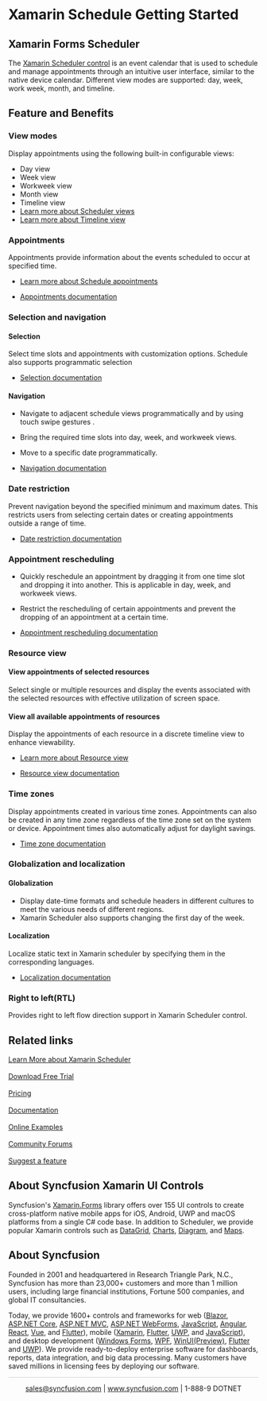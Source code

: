 # Xamarin Schedule Getting Started
## Xamarin Forms Scheduler
The [Xamarin Scheduler control](https://www.syncfusion.com/xamarin-ui-controls/xamarin-scheduler?utm_source=github&utm_medium=listing&utm_campaign=xamarin-scheduler-github-samples) is an event calendar that is used to schedule and manage appointments through an intuitive user interface, similar to the native device calendar. Different view modes are supported: day, week, work week, month, and timeline.

## Feature and Benefits

### View modes

Display appointments using the following  built-in configurable views:

* Day view
* Week view
* Workweek view
* Month view
* Timeline view
* [Learn more about Scheduler views](https://www.syncfusion.com/xamarin-ui-controls/xamarin-scheduler/views?utm_source=github&utm_medium=listing&utm_campaign=xamarin-scheduler-github-samples)
* [Learn more about Timeline view](https://www.syncfusion.com/xamarin-ui-controls/xamarin-scheduler/timeline-view?utm_source=github&utm_medium=listing&utm_campaign=xamarin-scheduler-github-samples)

### Appointments

Appointments provide information about the events scheduled to occur at specified time.

* [Learn more about Schedule appointments](https://www.syncfusion.com/xamarin-ui-controls/xamarin-scheduler/appointments?utm_source=github&utm_medium=listing&utm_campaign=xamarin-scheduler-github-samples)

* [Appointments documentation](https://help.syncfusion.com/xamarin/scheduler/data-bindings?utm_source=github&utm_medium=listing&utm_campaign=xamarin-scheduler-github-samples)

### Selection and navigation

#### Selection

Select time slots and appointments with customization options. Schedule also supports programmatic selection

* [Selection documentation](https://help.syncfusion.com/xamarin/scheduler/dayview?utm_source=github&utm_medium=listing&utm_campaign=xamarin-scheduler-github-samples)

#### Navigation

*	Navigate to adjacent schedule views programmatically and by using touch swipe gestures .
*	Bring the required time slots into day, week, and workweek views.
*	Move to a specific date programmatically.

* [Navigation documentation](https://help.syncfusion.com/xamarin/scheduler/date-navigations?utm_source=github&utm_medium=listing&utm_campaign=xamarin-scheduler-github-samples)

### Date restriction

Prevent navigation beyond the specified minimum and maximum dates. This restricts users from selecting certain dates or creating appointments outside a range of time.

* [Date restriction documentation](https://help.syncfusion.com/xamarin/scheduler/date-navigations?utm_source=github&utm_medium=listing&utm_campaign=xamarin-scheduler-github-samples)

### Appointment rescheduling

* Quickly reschedule an appointment by dragging it from one time slot and dropping it into another. This is applicable in day, week, and workweek views.
* Restrict the rescheduling of certain appointments and prevent the dropping of an appointment at a certain time.

* [Appointment rescheduling documentation](https://help.syncfusion.com/xamarin/scheduler/drag-and-drop-appointments?utm_source=github&utm_medium=listing&utm_campaign=xamarin-scheduler-github-samples)

### Resource view

#### View appointments of selected resources

Select single or multiple resources and display the events associated with the selected resources with effective utilization of screen space.

#### View all available appointments of resources

Display the appointments of each resource in a discrete timeline view to enhance viewability.

* [Learn more about Resource view](https://www.syncfusion.com/xamarin-ui-controls/xamarin-scheduler/resource-view?utm_source=github&utm_medium=listing&utm_campaign=xamarin-scheduler-github-samples)

* [Resource view documentation](https://help.syncfusion.com/xamarin/scheduler/resource-view?utm_source=github&utm_medium=listing&utm_campaign=xamarin-scheduler-github-samples)

### Time zones
Display appointments created in various time zones. Appointments can also be created  in any time zone regardless of the time zone set on the system or device. Appointment times also automatically adjust  for daylight savings. 

* [Time zone documentation](https://help.syncfusion.com/xamarin/scheduler/timezone?utm_source=github&utm_medium=listing&utm_campaign=xamarin-scheduler-github-samples)

### Globalization and localization

#### Globalization

* Display date-time formats and schedule headers in different cultures to meet the various needs of different regions.
* Xamarin Scheduler also supports changing the first day of the week.

#### Localization

Localize static text in Xamarin scheduler by specifying them in the corresponding languages.

* [Localization documentation](https://help.syncfusion.com/xamarin/scheduler/localization?utm_source=github&utm_medium=listing&utm_campaign=xamarin-scheduler-github-samples)

### Right to left(RTL)
Provides right to left flow direction support in Xamarin Scheduler control.

## Related links
[Learn More about Xamarin Scheduler](https://www.syncfusion.com/xamarin-ui-controls/xamarin-scheduler/?utm_source=github&utm_medium=listing&utm_campaign=xamarin-scheduler-github-samples) <br/><br/>
[Download Free Trial](https://www.syncfusion.com/downloads?utm_source=github&utm_medium=listing&utm_campaign=xamarin-scheduler-github-samples) <br/><br/>
[Pricing](https://www.syncfusion.com/sales/products/xamarin?utm_source=github&utm_medium=listing&utm_campaign=xamarin-scheduler-github-samples) <br/><br/>
[Documentation](https://help.syncfusion.com/xamarin/scheduler/getting-started?utm_source=github&utm_medium=listing&utm_campaign=xamarin-scheduler-github-samples) <br/><br/>
[Online Examples](https://github.com/syncfusion/xamarin-demos/tree/master/Forms/Schedule?utm_source=github&utm_medium=listing&utm_campaign=xamarin-scheduler-github-samples) <br/><br/>
[Community Forums](https://www.syncfusion.com/forums/xamarin.forms/sfschedule?utm_source=github&utm_medium=listing&utm_campaign=xamarin-scheduler-github-samples) <br/><br/>
[Suggest a feature](https://www.syncfusion.com/feedback/xamarin-forms?utm_source=github&utm_medium=listing&utm_campaign=xamarin-scheduler-github-samples)

## About Syncfusion Xamarin UI Controls
Syncfusion's [Xamarin.Forms](https://www.syncfusion.com/xamarin-ui-controls?utm_source=github&utm_medium=listing&utm_campaign=xamarin-scheduler-github-samples) library offers over 155 UI controls to create cross-platform native mobile apps for iOS, Android, UWP and macOS platforms from a single C# code base. In addition to Scheduler, we provide popular Xamarin controls such as [DataGrid](https://www.syncfusion.com/xamarin-ui-controls/xamarin-datagrid?utm_source=github&utm_medium=listing&utm_campaign=xamarin-scheduler-github-samples),
[Charts](https://www.syncfusion.com/xamarin-ui-controls/xamarin-charts?utm_source=github&utm_medium=listing&utm_campaign=xamarin-scheduler-github-samples), [Diagram](https://www.syncfusion.com/xamarin-ui-controls/xamarin-diagram?utm_source=github&utm_medium=listing&utm_campaign=xamarin-scheduler-github-samples), and [Maps](https://www.syncfusion.com/xamarin-ui-controls/xamarin-maps?utm_source=github&utm_medium=listing&utm_campaign=xamarin-scheduler-github-samples).

## About Syncfusion
Founded in 2001 and headquartered in Research Triangle Park, N.C., Syncfusion has more than 23,000+ customers and more than 1 million users, including large financial institutions, Fortune 500 companies, and global IT consultancies.
 
Today, we provide 1600+ controls and frameworks for web
([Blazor](https://www.syncfusion.com/blazor-components?utm_source=github&utm_medium=listing&utm_campaign=xamarin-scheduler-github-samples),
[ASP.NET Core](https://www.syncfusion.com/aspnet-core-ui-controls?utm_source=github&utm_medium=listing&utm_campaign=xamarin-scheduler-github-samples),
[ASP.NET MVC](https://www.syncfusion.com/aspnet-mvc-ui-controls?utm_source=github&utm_medium=listing&utm_campaign=xamarin-scheduler-github-samples),
[ASP.NET WebForms](https://www.syncfusion.com/jquery/aspnet-web-forms-ui-controls?utm_source=github&utm_medium=listing&utm_campaign=xamarin-scheduler-github-samples),
[JavaScript](https://www.syncfusion.com/javascript-ui-controls?utm_source=github&utm_medium=listing&utm_campaign=xamarin-scheduler-github-samples),
[Angular](https://www.syncfusion.com/angular-ui-components?utm_source=github&utm_medium=listing&utm_campaign=xamarin-scheduler-github-samples),
[React](https://www.syncfusion.com/react-ui-components?utm_source=github&utm_medium=listing&utm_campaign=xamarin-scheduler-github-samples),
[Vue](https://www.syncfusion.com/vue-ui-components?utm_source=github&utm_medium=listing&utm_campaign=xamarin-scheduler-github-samples),
and 
[Flutter](https://www.syncfusion.com/flutter-widgets?utm_source=github&utm_medium=listing&utm_campaign=xamarin-scheduler-github-samples)),
mobile
([Xamarin](https://www.syncfusion.com/xamarin-ui-controls?utm_source=github&utm_medium=listing&utm_campaign=xamarin-scheduler-github-samples),
[Flutter](https://www.syncfusion.com/flutter-widgets?utm_source=github&utm_medium=listing&utm_campaign=xamarin-scheduler-github-samples),
[UWP](https://www.syncfusion.com/uwp-ui-controls?utm_source=github&utm_medium=listing&utm_campaign=xamarin-scheduler-github-samples),
and
[JavaScript](https://www.syncfusion.com/javascript-ui-controls?utm_source=github&utm_medium=listing&utm_campaign=xamarin-scheduler-github-samples)),
and desktop development ([Windows
Forms](https://www.syncfusion.com/winforms-ui-controls?utm_source=github&utm_medium=listing&utm_campaign=xamarin-scheduler-github-samples),
[WPF](https://www.syncfusion.com/wpf-controls?utm_source=github&utm_medium=listing&utm_campaign=xamarin-scheduler-github-samples),
[WinUI(Preview)](https://www.syncfusion.com/winui-controls?utm_source=github&utm_medium=listing&utm_campaign=xamarin-scheduler-github-samples),
[Flutter](https://www.syncfusion.com/flutter-widgets?utm_source=github&utm_medium=listing&utm_campaign=xamarin-scheduler-github-samples)
and
[UWP](https://www.syncfusion.com/uwp-ui-controls?utm_source=github&utm_medium=listing&utm_campaign=xamarin-scheduler-github-samples)).
We provide ready-to-deploy enterprise software for dashboards, reports,
data integration, and big data processing. Many customers have saved
millions in licensing fees by deploying our software.

		
<hr style="height:0.3px;border:none;color:lightgrey;background-color:lightgrey;" />

<p align="center">
  <a href="mailto:sales@syncfusion.com?Subject=Syncfusion Xamarin Scheduler - Github" target="_top">sales@syncfusion.com</a> | <a href="https://www.syncfusion.com?utm_source=github&utm_medium=listing&utm_campaign=xamarin-scheduler-github-samples">www.syncfusion.com</a> | 1-888-9 DOTNET <br>
</p>
